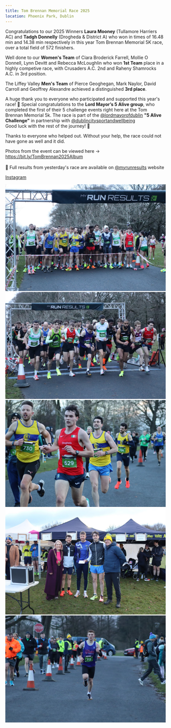 ```yaml
---
title: Tom Brennan Memorial Race 2025
location: Phoenix Park, Dublin
---
```


Congratulations to our 2025 Winners <b>Laura Mooney</b> (Tullamore Harriers AC) and <b>Tadgh Donnelly</b>  (Drogheda & District A) who won in times of 16.48 min and 14.38 min respectively in this year Tom Brennan Memorial 5K race, over a total field of 572 finishers.<br>

Well done to our <b>Women's Team</b> of Ciara Broderick Farrell, Mollie O Donnell, Lynn Devitt and Rebecca McLoughlin who won <b>1st Team</b> place in a highly competive race, with Crusaders A.C. 2nd and Raheny Shamrocks A.C. in 3rd position.<br>

The Liffey Valley <b>Men's Team</b> of Pierce Geoghegan, Mark Naylor, David Carroll and Geoffrey Alexandre achieved a distinguished <b>3rd place</b>.<br>

A huge thank you to everyone who participated and supported this year's race! 🎉 Special congratulations to the <b>Lord Mayor’s 5 Alive group</b>, who completed the first of their 5 challenge events right here at the Tom Brennan Memorial 5k. The race is part of the <a href="https://www.instagram.com/p/DESXKHpshAZ/?img_index=1" target="_blank" rel="noopener noreferrer">@lordmayorofdublin</a> <b>"5 Alive Challenge"</b> in partnership with <a href="https://www.instagram.com/dublincitysportandwellbeing/" target="_blank" rel="noopener noreferrer">@dublincitysportandwellbeing</a><br>
Good luck with the rest of the journey! 💪<br>

Thanks to everyone who helped out. Without your help, the race could not have gone as well and it did.<br>

Photos from the event can be viewed here -> https://bit.ly/TomBrennan2025Album
<br><br>
🏅 Full results from yesterday's race are available on <a href="https://www.myrunresults.com/events/tom_brennan_memorial_5k_2025/5473/results" target="_blank" rel="noopener noreferrer">@myrunresults</a> website

<a href="https://www.instagram.com/p/DEVw8_aNWMV/?img_index=1" target="_blank" rel="noopener noreferrer">Instagram</a>

<img src="/assets/images/races/2025/2025-01-01-01_start_lane.jpg" class="img-fluid" alt="Start Lane">

<img src="/assets/images/races/2025/2025-01-01-02_kick_off.jpg" class="img-fluid" alt="Kick Off!">

<img src="/assets/images/races/2025/2025-01-01-03_mark_david_geoffrey.jpg" class="img-fluid" alt="Mark, David and Geoffrey">

<img src="/assets/images/races/2025/2025-01-01-04_men_team.jpg" class="img-fluid" alt="Men Team">

<img src="/assets/images/races/2025/2025-01-01-05_winner_tadgh_donnelly.jpg" class="img-fluid" alt="Tadgh Donnelly men winner">





